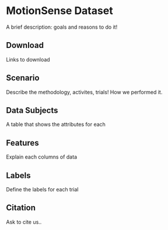 # MotionSense Dataset
  A brief description: goals and reasons to do it!

## Download
  Links to download
  
## Scenario
  Describe the methodology, activites, trials! How we performed  it.

## Data Subjects
  A table that shows the attributes for each
  
## Features
  Explain each columns of data
  
## Labels
  Define the labels for each trial

## Citation
  Ask to cite us..


  
